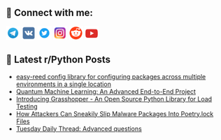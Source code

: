 ## 🔎 Connect with me:
[<img src="https://github.com/bullbesh/bullbesh/blob/main/images/Telegram.png" width="32" height="32" />](https://t.me/bullbesh)
[<img src="https://github.com/bullbesh/bullbesh/blob/main/images/VK.png" width="32" height="32" />](https://vk.com/bullbesh)
[<img src="https://github.com/bullbesh/bullbesh/blob/main/images/Twitter.png" width="32" height="32" />](https://twitter.com/bullbesh1)
[<img src="https://github.com/bullbesh/bullbesh/blob/main/images/Instagram.png" width="32" height="32" />](https://www.instagram.com/bullbesh)
[<img src="https://github.com/bullbesh/bullbesh/blob/main/images/Reddit.png" width="32" height="32" />](https://www.reddit.com/user/bullbesh)
[<img src="https://github.com/bullbesh/bullbesh/blob/main/images/YouTube.png" width="32" height="32" />](https://www.youtube.com/channel/UCtfjRs6uzgq5mfm8S06WTcg)

## 📕 Latest r/Python Posts
<!-- BLOG-POST-LIST:START -->
- [easy-reed config library for configuring packages across multiple environments in a single location](https://www.reddit.com/r/Python/comments/135bo7d/easyreed_config_library_for_configuring_packages/)
- [Quantum Machine Learning: An Advanced End-to-End Project](https://www.reddit.com/r/Python/comments/135bmvy/quantum_machine_learning_an_advanced_endtoend/)
- [Introducing Grasshopper - An Open Source Python Library for Load Testing](https://www.reddit.com/r/Python/comments/1359uik/introducing_grasshopper_an_open_source_python/)
- [How Attackers Can Sneakily Slip Malware Packages Into Poetry.lock Files](https://www.reddit.com/r/Python/comments/1357wra/how_attackers_can_sneakily_slip_malware_packages/)
- [Tuesday Daily Thread: Advanced questions](https://www.reddit.com/r/Python/comments/1355kwt/tuesday_daily_thread_advanced_questions/)
<!-- BLOG-POST-LIST:END -->
